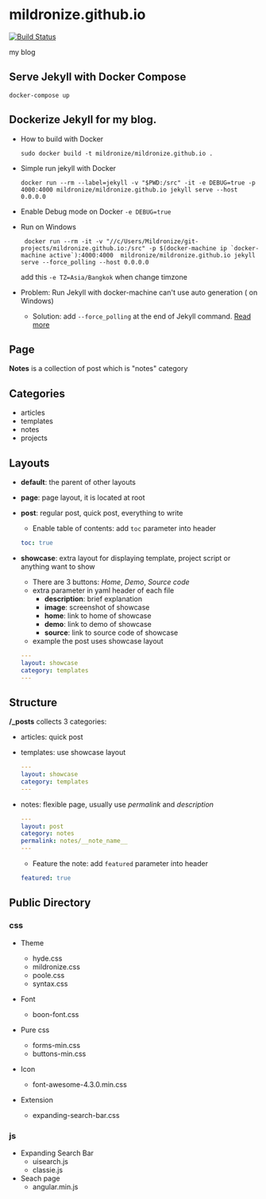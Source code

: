 # mildronize.github.io
[![Build Status](https://travis-ci.org/mildronize/mildronize.github.io.svg?branch=jekyll)](https://travis-ci.org/mildronize/mildronize.github.io)

my blog
## Serve Jekyll with Docker Compose
```
docker-compose up
```
## Dockerize Jekyll for my blog.
- How to build with Docker
    ```
    sudo docker build -t mildronize/mildronize.github.io .
    ```

- Simple run jekyll with Docker
    ```
    docker run --rm --label=jekyll -v "$PWD:/src" -it -e DEBUG=true -p 4000:4000 mildronize/mildronize.github.io jekyll serve --host 0.0.0.0
    ```

- Enable Debug mode on Docker `-e DEBUG=true`
- Run on Windows
    ```
     docker run --rm -it -v "//c/Users/Mildronize/git-projects/mildronize.github.io:/src" -p $(docker-machine ip `docker-machine active`):4000:4000  mildronize/mildronize.github.io jekyll serve --force_polling --host 0.0.0.0
    ```
    add this `-e TZ=Asia/Bangkok` when change timzone

- Problem: Run Jekyll with docker-machine can't use auto generation ( on Windows)
    - Solution: add `--force_polling` at the end of Jekyll command. [Read more](https://github.com/jekyll/docker/issues/14)

## Page
**Notes** is a collection of post which is "notes" category

## Categories
- articles
- templates
- notes
- projects

## Layouts
- **default**: the parent of other layouts
- **page**: page layout, it is located at root
- **post**: regular post, quick post, everything to write
    - Enable table of contents: add `toc` parameter into header
    ```yaml
    toc: true
    ```

- **showcase**: extra layout for displaying template, project script or anything want to show
    - There are 3 buttons: *Home*, *Demo*, *Source code*
    - extra parameter in yaml header of each file
        - **description**: brief explanation
        - **image**: screenshot of showcase
        - **home**: link to home of showcase
        - **demo**: link to demo of showcase
        - **source**: link to source code of showcase
    - example the post uses showcase layout

    ```yaml
    ---
    layout: showcase
    category: templates
    ---
    ```

## Structure
**/_posts** collects 3 categories:
- articles: quick post
- templates: use showcase layout

    ```yaml
    ---
    layout: showcase
    category: templates
    ---
    ```
- notes: flexible page, usually use *permalink* and *description*

    ```yaml
    ---
    layout: post
    category: notes
    permalink: notes/__note_name__
    ---
    ```
    - Feature the note: add `featured` parameter into header
    ```yaml
    featured: true
    ```

## Public Directory
### css
- Theme
    - hyde.css
    - mildronize.css
    - poole.css
    - syntax.css
- Font
    - boon-font.css
- Pure css
    - forms-min.css
    - buttons-min.css

- Icon
    - font-awesome-4.3.0.min.css
- Extension
    - expanding-search-bar.css

### js
- Expanding Search Bar
    - uisearch.js
    - classie.js
- Seach page
    - angular.min.js
